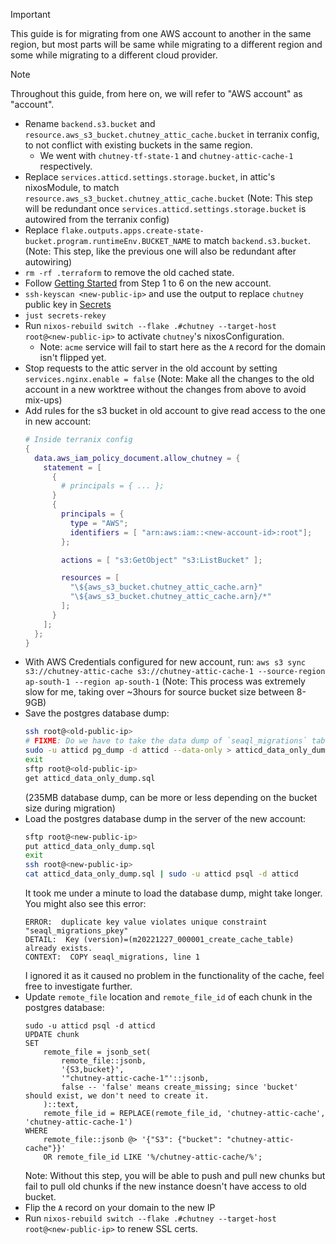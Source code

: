 > [!IMPORTANT]
> This guide is for migrating from one AWS account to another in the same region, but most parts will be same while migrating to a different region and some while migrating to a different cloud provider.

> [!NOTE]
> Throughout this guide, from here on, we will refer to "AWS account" as "account".

- Rename `backend.s3.bucket` and `resource.aws_s3_bucket.chutney_attic_cache.bucket` in terranix config, to not conflict with existing buckets in the same region.
  - We went with `chutney-tf-state-1` and `chutney-attic-cache-1` respectively.
- Replace `services.atticd.settings.storage.bucket`, in attic's nixosModule, to match `resource.aws_s3_bucket.chutney_attic_cache.bucket` (Note: This step will be redundant once `services.atticd.settings.storage.bucket` is autowired from the terranix config)
- Replace `flake.outputs.apps.create-state-bucket.program.runtimeEnv.BUCKET_NAME` to match `backend.s3.bucket`. (Note: This step, like the previous one will also be redundant after autowiring)
- `rm -rf .terraform` to remove the old cached state.
- Follow [Getting Started](/README.md#getting-started) from Step 1 to 6 on the new account.
- `ssh-keyscan <new-public-ip>` and use the output to replace `chutney` public key in [Secrets](/secrets/secrets.nix)
- `just secrets-rekey`
- Run `nixos-rebuild switch --flake .#chutney --target-host root@<new-public-ip>` to activate `chutney`'s nixosConfiguration.
  - Note: `acme` service will fail to start here as the `A` record for the domain isn't flipped yet.
- Stop requests to the attic server in the old account by setting `services.nginx.enable = false` (Note: Make all the changes to the old account in a new worktree without the changes from above to avoid mix-ups)
- Add rules for the s3 bucket in old account to give read access to the one in new account:
  ```nix
  # Inside terranix config
  {
    data.aws_iam_policy_document.allow_chutney = {
      statement = [
        {
          # principals = { ... };
        }
        {
          principals = {
            type = "AWS";
            identifiers = [ "arn:aws:iam::<new-account-id>:root"];
          };
  
          actions = [ "s3:GetObject" "s3:ListBucket" ];
  
          resources = [
            "\${aws_s3_bucket.chutney_attic_cache.arn}"
            "\${aws_s3_bucket.chutney_attic_cache.arn}/*"
          ];
        }
      ];
    };
  }
  ```
- With AWS Credentials configured for new account, run: `aws s3 sync s3://chutney-attic-cache s3://chutney-attic-cache-1 --source-region ap-south-1 --region ap-south-1` (Note: This process was extremely slow for me, taking over ~3hours for source bucket size between 8-9GB)
- Save the postgres database dump:
  ```sh
  ssh root@<old-public-ip>
  # FIXME: Do we have to take the data dump of `seaql_migrations` table? Can it be excluded?
  sudo -u atticd pg_dump -d atticd --data-only > atticd_data_only_dump.sql
  exit
  sftp root@<old-public-ip>
  get atticd_data_only_dump.sql
  ```
  (235MB database dump, can be more or less depending on the bucket size during migration)
- Load the postgres database dump in the server of the new account:
  ```sh
  sftp root@<new-public-ip>
  put atticd_data_only_dump.sql
  exit
  ssh root@<new-public-ip>
  cat atticd_data_only_dump.sql | sudo -u atticd psql -d atticd
  ```
  It took me under a minute to load the database dump, might take longer. You might also see this error:
  ```
  ERROR:  duplicate key value violates unique constraint "seaql_migrations_pkey"
  DETAIL:  Key (version)=(m20221227_000001_create_cache_table) already exists.
  CONTEXT:  COPY seaql_migrations, line 1
  ```
  I ignored it as it caused no problem in the functionality of the cache, feel free to investigate further.
- Update `remote_file` location and `remote_file_id` of each chunk in the postgres database:
  ```psql
  sudo -u atticd psql -d atticd
  UPDATE chunk
  SET
      remote_file = jsonb_set(
          remote_file::jsonb,
          '{S3,bucket}',
          '"chutney-attic-cache-1"'::jsonb,
          false -- 'false' means create_missing; since 'bucket' should exist, we don't need to create it.
      )::text,
      remote_file_id = REPLACE(remote_file_id, 'chutney-attic-cache', 'chutney-attic-cache-1')
  WHERE
      remote_file::jsonb @> '{"S3": {"bucket": "chutney-attic-cache"}}'
      OR remote_file_id LIKE '%/chutney-attic-cache/%';
  ```
  Note: Without this step, you will be able to push and pull new chunks but fail to pull old chunks if the new instance doesn't have access to old bucket.
- Flip the `A` record on your domain to the new IP
- Run `nixos-rebuild switch --flake .#chutney --target-host root@<new-public-ip>` to renew SSL certs.

